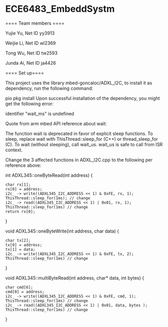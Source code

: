# ECE6483_EmbeddSystm

==== Team members ====

Yujie Yu, Net ID yy3913

Weijie Li, Net ID wl2369

Tong Wu, Net ID tw2593

Junda Ai, Net ID ja4426


==== Set up====

This project uses the library mbed-goncaloc/ADXL_I2C, to install it as dependency, run the following command:

pio pkg install
Upon successful installation of the dependency, you might get the following error:

identifier "wait_ms" is undefined

Quote from arm mbed API reference about wait:

The function wait is deprecated in favor of explicit sleep functions. To sleep, replace wait with ThisThread::sleep_for (C++) or thread_sleep_for (C). To wait (without sleeping), call wait_us. wait_us is safe to call from ISR context.

Change the 3 affected functions in ADXL_I2C.cpp to the following per reference above:

int ADXL345::oneByteRead(int address) {

    char rx[1];
    rx[0] = address;
    i2c_ -> write((ADXL345_I2C_ADDRESS << 1) & 0xFE, rx, 1);
    ThisThread::sleep_for(1ms); // change
    i2c_ -> read((ADXL345_I2C_ADDRESS << 1) | 0x01, rx, 1);
    ThisThread::sleep_for(1ms) // change
    return rx[0];
}

void ADXL345::oneByteWrite(int address, char data) {

    char tx[2];
    tx[0] = address;
    tx[1] = data;
    i2c_ -> write((ADXL345_I2C_ADDRESS << 1) & 0xFE, tx, 2);
    ThisThread::sleep_for(1ms) // change

}

void ADXL345::multiByteRead(int address, char* data, int bytes) {

    char cmd[6];
    cmd[0] = address;
    i2c_ -> write((ADXL345_I2C_ADDRESS << 1) & 0xFE, cmd, 1);
    ThisThread::sleep_for(1ms) // change
    i2c_ -> read((ADXL345_I2C_ADDRESS << 1) | 0x01, data, bytes );
    ThisThread::sleep_for(1ms) // change

}
